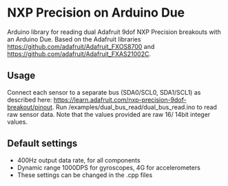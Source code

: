 # NXP Precision on Arduino Due

Arduino library for reading dual Adafruit 9dof NXP Precision breakouts with an Arduino Due.
Based on the Adafruit libraries https://github.com/adafruit/Adafruit_FXOS8700 and https://github.com/adafruit/Adafruit_FXAS21002C.

## Usage
Connect each sensor to a separate bus (SDA0/SCL0, SDA1/SCL1) as described here: https://learn.adafruit.com/nxp-precision-9dof-breakout/pinout.
Run /examples/dual_bus_read/dual_bus_read.ino to read raw sensor data. 
Note that the values provided are raw 16/ 14bit integer values.

## Default settings
- 400Hz output data rate, for all components
- Dynamic range 1000DPS for gyroscopes, 4G for accelerometers
- These settings can be changed in the .cpp files

